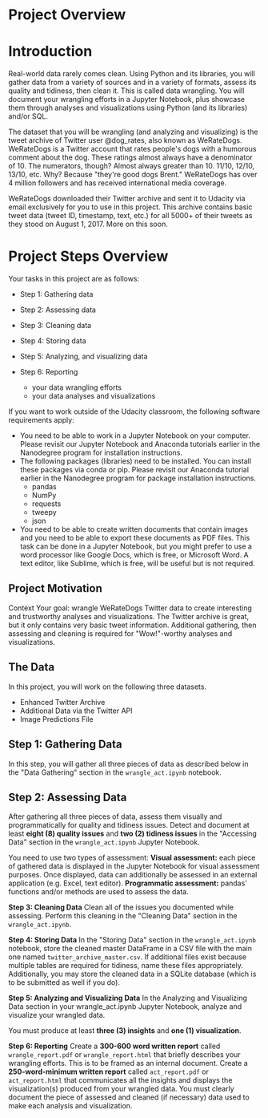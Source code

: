 # Project Overview

# Introduction
Real-world data rarely comes clean. Using Python and its libraries, you will gather data from a variety of sources and in a variety of formats, assess its quality and tidiness, then clean it. This is called data wrangling. You will document your wrangling efforts in a Jupyter Notebook, plus showcase them through analyses and visualizations using Python (and its libraries) and/or SQL.

The dataset that you will be wrangling (and analyzing and visualizing) is the tweet archive of Twitter user @dog_rates, also known as WeRateDogs. WeRateDogs is a Twitter account that rates people's dogs with a humorous comment about the dog. These ratings almost always have a denominator of 10. The numerators, though? Almost always greater than 10. 11/10, 12/10, 13/10, etc. Why? Because "they're good dogs Brent." WeRateDogs has over 4 million followers and has received international media coverage.

WeRateDogs downloaded their Twitter archive and sent it to Udacity via email exclusively for you to use in this project. This archive contains basic tweet data (tweet ID, timestamp, text, etc.) for all 5000+ of their tweets as they stood on August 1, 2017. More on this soon.

# Project Steps Overview
Your tasks in this project are as follows:

* Step 1: Gathering data

* Step 2: Assessing data

* Step 3: Cleaning data

* Step 4: Storing data

* Step 5: Analyzing, and visualizing data

* Step 6: Reporting
    * your data wrangling efforts
    * your data analyses and visualizations

If you want to work outside of the Udacity classroom, the following software requirements apply:
* You need to be able to work in a Jupyter Notebook on your computer. Please revisit our Jupyter Notebook and Anaconda tutorials earlier in the Nanodegree program for installation instructions.
* The following packages (libraries) need to be installed. You can install these packages via conda or pip. Please revisit our Anaconda tutorial earlier in the Nanodegree program for package installation instructions.
  * pandas
  * NumPy
  * requests
  * tweepy
  * json
* You need to be able to create written documents that contain images and you need to be able to export these documents as PDF files. This task can be done in a Jupyter Notebook, but you might prefer to use a word processor like Google Docs, which is free, or Microsoft Word.
A text editor, like Sublime, which is free, will be useful but is not required.

## Project Motivation
Context
Your goal: wrangle WeRateDogs Twitter data to create interesting and trustworthy analyses and visualizations. The Twitter archive is great, but it only contains very basic tweet information. Additional gathering, then assessing and cleaning is required for "Wow!"-worthy analyses and visualizations.

## The Data
In this project, you will work on the following three datasets.
* Enhanced Twitter Archive
* Additional Data via the Twitter API
* Image Predictions File

## Step 1: Gathering Data
In this step, you will gather all three pieces of data as described below in the "Data Gathering" section in the `wrangle_act.ipynb` notebook.

## Step 2: Assessing Data
After gathering all three pieces of data, assess them visually and programmatically for quality and tidiness issues. Detect and document at least **eight (8) quality issues** and **two (2) tidiness issues** in the "Accessing Data" section in the `wrangle_act.ipynb` Jupyter Notebook.

You need to use two types of assessment:
**Visual assessment:** each piece of gathered data is displayed in the Jupyter Notebook for visual assessment purposes. Once displayed, data can additionally be assessed in an external application (e.g. Excel, text editor).
**Programmatic assessment:** pandas' functions and/or methods are used to assess the data.

**Step 3: Cleaning Data**
Clean all of the issues you documented while assessing. Perform this cleaning in the "Cleaning Data" section in the `wrangle_act.ipynb`.

**Step 4: Storing Data**
In the "Storing Data" section in the `wrangle_act.ipynb` notebook, store the cleaned master DataFrame in a CSV file with the main one named `twitter_archive_master.csv`. If additional files exist because multiple tables are required for tidiness, name these files appropriately. Additionally, you may store the cleaned data in a SQLite database (which is to be submitted as well if you do).

**Step 5: Analyzing and Visualizing Data**
In the Analyzing and Visualizing Data section in your wrangle_act.ipynb Jupyter Notebook, analyze and visualize your wrangled data.

You must produce at least **three (3) insights** and **one (1) visualization**.

**Step 6: Reporting**
Create a **300-600 word written report** called `wrangle_report.pdf` or `wrangle_report.html` that briefly describes your wrangling efforts. This is to be framed as an internal document.
Create a **250-word-minimum written report** called `act_report.pdf` or `act_report.html` that communicates all the insights and displays the visualization(s) produced from your wrangled data. 
You must clearly document the piece of assessed and cleaned (if necessary) data used to make each analysis and visualization.
